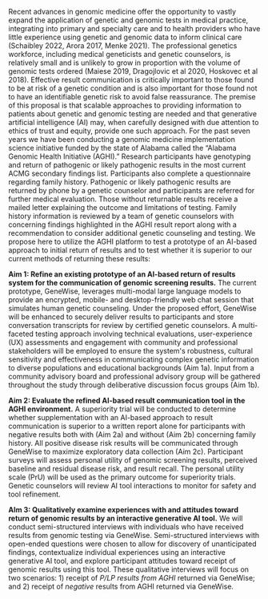Recent advances in genomic medicine offer the opportunity to vastly expand the application of genetic and genomic tests in medical practice, integrating into primary and specialty care and to health providers who have little experience using genetic and genomic data to inform clinical care (Schaibley 2022, Arora 2017, Menke 2021). The professional genetics workforce, including medical geneticists and genetic counselors, is relatively small and is unlikely to grow in proportion with the volume of genomic tests ordered (Maiese 2019, Dragojlovic et al 2020, Hoskovec et al 2018). Effective result communication is critically important to those found to be at risk of a genetic condition and is also important for those found not to have an identifiable genetic risk to avoid false reassurance. The premise of this proposal is that scalable approaches to providing information to patients about genetic and genomic testing are needed and that generative artificial intelligence (AI) may, when carefully designed with due attention to ethics of trust and equity, provide one such approach. For the past seven years we have been conducting a genomic medicine implementation science initiative funded by the state of Alabama called the “Alabama Genomic Health Initiative (AGHI).” Research participants have genotyping and return of pathogenic or likely pathogenic results in the most current ACMG secondary findings list. Participants also complete a questionnaire regarding family history.  Pathogenic or likely pathogenic results are returned by phone by a genetic counselor and participants are referred for further medical evaluation. Those without returnable results receive a mailed letter explaining the outcome and limitations of testing. Family history information is reviewed by a team of genetic counselors with concerning findings highlighted in the AGHI result report along with a recommendation to consider additional genetic counseling and testing. We propose here to utilize the AGHI platform to test a prototype of an AI-based approach to initial return of results and to test whether it is superior to our current methods of returning these results:

**Aim 1: Refine an existing prototype of an AI-based return of results system for the communication of genomic screening results.**  The current prototype, GeneWise, leverages multi-modal large language models to provide an encrypted, mobile- and desktop-friendly web chat session that simulates human genetic counseling. Under the proposed effort, GeneWise will be enhanced to securely deliver results to participants and store conversation transcripts for review by certified genetic counselors. A multi-faceted testing approach involving technical evaluations, user-experience (UX) assessments and engagement with community and professional stakeholders will be employed to ensure the system's robustness, cultural sensitivity and effectiveness in communicating complex genetic information to diverse populations and educational backgrounds (Aim 1a).  Input from a community advisory board and professional advisory group will be gathered throughout the study through deliberative discussion focus groups (Aim 1b).

**Aim 2: Evaluate the refined AI-based result communication tool in the AGHI environment.** A superiority trial will be conducted to determine whether supplementation with an AI-based approach to result communication is superior to a written report alone for participants with negative results both with (Aim 2a) and without (Aim 2b) concerning family history. All positive disease risk results will be communicated through GeneWise to maximize exploratory data collection (Aim 2c). Participant surveys will assess personal utility of genomic screening results, perceived baseline and residual disease risk, and result recall. The personal utility scale (PrU) will be used as the primary outcome for superiority trials. Genetic counselors will review AI tool interactions to monitor for safety and tool refinement.

**AIm 3:  Qualitatively examine experiences with and attitudes toward return of genomic results by an interactive generative AI tool.** We will conduct semi-structured interviews with individuals who have received results from genomic testing via GeneWise. Semi-structured interviews with open-ended questions were chosen to allow for discovery of unanticipated findings, contextualize individual experiences using an interactive generative AI tool, and explore participant attitudes toward receipt of genomic results using this tool. These qualitative interviews will focus on two scenarios: 1\) receipt of *P/LP results from AGHI* returned via GeneWise; and 2\) receipt of *negative* results from AGHI returned via GeneWise.  